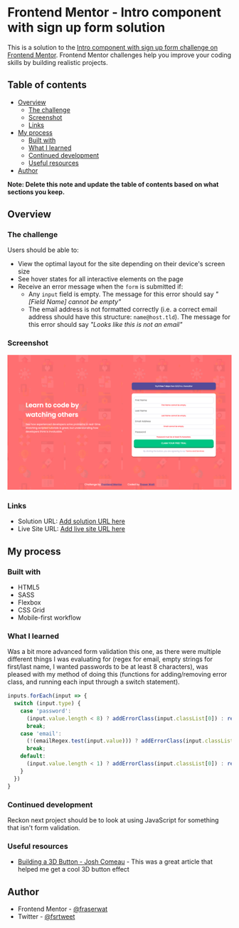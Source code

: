 # Frontend Mentor - Intro component with sign up form solution

This is a solution to the [Intro component with sign up form challenge on Frontend Mentor](https://www.frontendmentor.io/challenges/intro-component-with-signup-form-5cf91bd49edda32581d28fd1). Frontend Mentor challenges help you improve your coding skills by building realistic projects.

## Table of contents

- [Overview](#overview)
  - [The challenge](#the-challenge)
  - [Screenshot](#screenshot)
  - [Links](#links)
- [My process](#my-process)
  - [Built with](#built-with)
  - [What I learned](#what-i-learned)
  - [Continued development](#continued-development)
  - [Useful resources](#useful-resources)
- [Author](#author)

**Note: Delete this note and update the table of contents based on what sections you keep.**

## Overview

### The challenge

Users should be able to:

- View the optimal layout for the site depending on their device's screen size
- See hover states for all interactive elements on the page
- Receive an error message when the `form` is submitted if:
  - Any `input` field is empty. The message for this error should say _"[Field Name] cannot be empty"_
  - The email address is not formatted correctly (i.e. a correct email address should have this structure: `name@host.tld`). The message for this error should say _"Looks like this is not an email"_

### Screenshot

![](design/screenshot.png)

### Links

- Solution URL: [Add solution URL here](https://github.com/fraserwat/projects-frontend-mentor/tree/master/intro-with-signup-form)
- Live Site URL: [Add live site URL here](https://intro-signup-form-mu.vercel.app/)

## My process

### Built with

- HTML5
- SASS
- Flexbox
- CSS Grid
- Mobile-first workflow

### What I learned

Was a bit more advanced form validation this one, as there were multiple different things I was evaluating for (regex for email, empty strings for first/last name, I wanted passwords to be at least 8 characters), was pleased with my method of doing this (functions for adding/removing error class, and running each input through a switch statement).

```js
inputs.forEach(input => {
  switch (input.type) {
    case 'password':
      (input.value.length < 8) ? addErrorClass(input.classList[0]) : removeErrorClass(input.classList[0]);
      break;
    case 'email':
      (!(emailRegex.test(input.value))) ? addErrorClass(input.classList[0]) : removeErrorClass(input.classList[0]);
      break;
    default:
      (input.value.length < 1) ? addErrorClass(input.classList[0]) : removeErrorClass(input.classList[0]);
    }
  })
}
```

### Continued development

Reckon next project should be to look at using JavaScript for something that isn't form validation.

### Useful resources

- [Building a 3D Button - Josh Comeau](https://www.joshwcomeau.com/animation/3d-button/) - This was a great article that helped me get a cool 3D button effect

## Author

- Frontend Mentor - [@fraserwat](https://www.frontendmentor.io/profile/fraserwat)
- Twitter - [@fsrtweet](https://www.twitter.com/fsrtweet)
